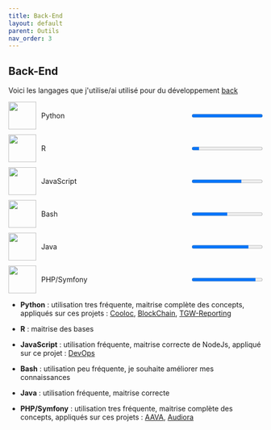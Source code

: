 ```yaml
---
title: Back-End
layout: default
parent: Outils
nav_order: 3
---
```


## Back-End

Voici les langages que j'utilise/ai utilisé pour du développement [back](https://fr.wikipedia.org/wiki/Backend)

<div style="display:flex;align-items:center;margin-bottom:10px;">
  <img src="https://www.svgrepo.com/show/452091/python.svg" width="55" height="55" style="margin-right:10px;">
  <span style="flex:1;">Python</span>
  <progress value="100" max="100"></progress>
</div>

<div style="display:flex;align-items:center;margin-bottom:10px;">
  <img src="https://upload.wikimedia.org/wikipedia/commons/thumb/1/1b/R_logo.svg/1280px-R_logo.svg.png" width="55" height="55" style="margin-right:10px;">
  <span style="flex:1;">R</span>
  <progress value="10" max="100"></progress>
</div>

<div style="display:flex;align-items:center;margin-bottom:10px;">
  <img src="https://www.svgrepo.com/show/349419/javascript.svg" width="55" height="55" style="margin-right:10px;">
  <span style="flex:1;">JavaScript</span>
  <progress value="70" max="100"></progress>
</div>

<div style="display:flex;align-items:center;margin-bottom:10px;">
  <img src="https://www.svgrepo.com/show/353478/bash-icon.svg" width="55" height="55" style="margin-right:10px;">
  <span style="flex:1;">Bash</span>
  <progress value="50" max="100"></progress>
</div>

<div style="display:flex;align-items:center;margin-bottom:10px;">
  <img src="https://www.svgrepo.com/show/452234/java.svg" width="55" height="55" style="margin-right:10px;">
  <span style="flex:1;">Java</span>
  <progress value="80" max="100"></progress>
</div>

<div style="display:flex;align-items:center;margin-bottom:10px;">
  <img src="https://www.svgrepo.com/show/349474/php.svg" width="55" height="55" style="margin-right:10px;">
  <span style="flex:1;">PHP/Symfony</span>
  <progress value="90" max="100"></progress>
</div>

- **Python** : utilisation tres fréquente, maitrise complète des concepts, appliqués sur ces projets : [Cooloc](lien), [BlockChain](lien), [TGW-Reporting](lien)

- **R** : maitrise des bases

- **JavaScript** : utilisation fréquente, maitrise correcte de NodeJs, appliqué sur ce projet : [DevOps](lien)

- **Bash** : utilisation peu fréquente, je souhaite améliorer mes connaissances

- **Java** : utilisation fréquente, maitrise correcte

- **PHP/Symfony** : utilisation tres fréquente, maitrise complète des concepts, appliqués sur ces projets : [AAVA](lien), [Audiora](lien)
